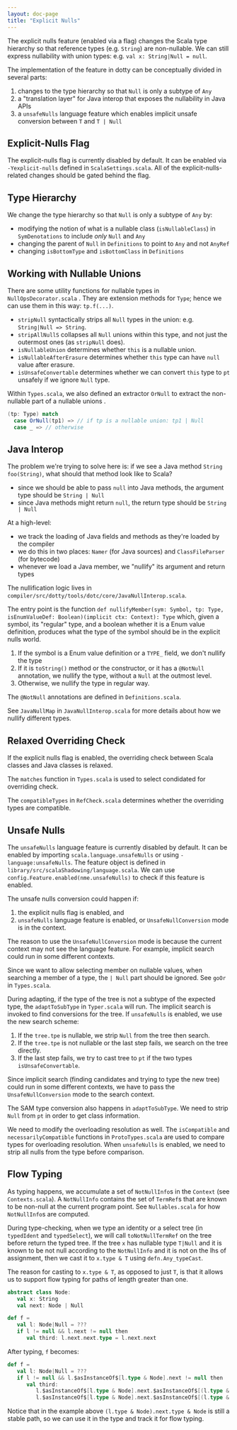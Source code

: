 ```yaml
---
layout: doc-page
title: "Explicit Nulls"
---
```


The explicit nulls feature (enabled via a flag) changes the Scala type hierarchy
so that reference types (e.g. `String`) are non-nullable. We can still express nullability
with union types: e.g. `val x: String|Null = null`.

The implementation of the feature in dotty can be conceptually divided in several parts:
  1. changes to the type hierarchy so that `Null` is only a subtype of `Any`
  2. a "translation layer" for Java interop that exposes the nullability in Java APIs
  3. a `unsafeNulls` language feature which enables implicit unsafe conversion between `T` and `T | Null`

## Explicit-Nulls Flag

The explicit-nulls flag is currently disabled by default. It can be enabled via `-Yexplicit-nulls` defined in
`ScalaSettings.scala`. All of the explicit-nulls-related changes should be gated behind the flag.

## Type Hierarchy

We change the type hierarchy so that `Null` is only a subtype of `Any` by:
  - modifying the notion of what is a nullable class (`isNullableClass`) in `SymDenotations`
    to include _only_ `Null` and `Any`
  - changing the parent of `Null` in `Definitions` to point to `Any` and not `AnyRef`
  - changing `isBottomType` and `isBottomClass` in `Definitions`

## Working with Nullable Unions

There are some utility functions for nullable types in `NullOpsDecorator.scala` . They are extension methods for `Type`; hence we can use them in this way: `tp.f(...)`.

- `stripNull` syntactically strips all `Null` types in the union:
  e.g. `String|Null => String`.
- `stripAllNullS` collapses all `Null` unions within this type, and not just the outermost
  ones (as `stripNull` does).
- `isNullableUnion` determines whether `this` is a nullable union.
- `isNullableAfterErasure` determines whether `this` type can have `null` value after erasure.
- `isUnsafeConvertable` determines whether we can convert `this` type to `pt` unsafely if we ignore `Null` type.

Within `Types.scala`, we also defined an extractor `OrNull` to extract the non-nullable part of a nullable unions .

```scala
(tp: Type) match
  case OrNull(tp1) => // if tp is a nullable union: tp1 | Null
  case _ => // otherwise
```

## Java Interop

The problem we're trying to solve here is: if we see a Java method `String foo(String)`,
what should that method look like to Scala?
  - since we should be able to pass `null` into Java methods, the argument type should be `String | Null`
  - since Java methods might return `null`, the return type should be `String | Null`

At a high-level:
  - we track the loading of Java fields and methods as they're loaded by the compiler
  - we do this in two places: `Namer` (for Java sources) and `ClassFileParser` (for bytecode)
  - whenever we load a Java member, we "nullify" its argument and return types

The nullification logic lives in `compiler/src/dotty/tools/dotc/core/JavaNullInterop.scala`.

The entry point is the function
`def nullifyMember(sym: Symbol, tp: Type, isEnumValueDef: Boolean)(implicit ctx: Context): Type`
which, given a symbol, its "regular" type, and a boolean whether it is a Enum value definition,
produces what the type of the symbol should be in the explicit nulls world.

1. If the symbol is a Enum value definition or a `TYPE_` field, we don't nullify the type
2. If it is `toString()` method or the constructor, or it has a `@NotNull` annotation,
  we nullify the type, without a `Null` at the outmost level.
3. Otherwise, we nullify the type in regular way.

The `@NotNull` annotations are defined in `Definitions.scala`.

See `JavaNullMap` in `JavaNullInterop.scala` for more details about how we nullify different types.

## Relaxed Overriding Check

If the explicit nulls flag is enabled, the overriding check between Scala classes and Java classes is relaxed.

The `matches` function in `Types.scala` is used to select condidated for overriding check.

The `compatibleTypes` in `RefCheck.scala` determines whether the overriding types are compatible.

## Unsafe Nulls

The `unsafeNulls` language feature is currently disabled by default. It can be enabled by importing `scala.language.unsafeNulls` or using `-language:unsafeNulls`. The feature object is defined in `library/src/scalaShadowing/language.scala`. We can use `config.Feature.enabled(nme.unsafeNulls)` to check if this feature is enabled.

The unsafe nulls conversion could happen if:
1. the explicit nulls flag is enabled, and
2. `unsafeNulls` language feature is enabled, or `UnsafeNullConversion` mode is in the context.

The reason to use the `UnsafeNullConversion` mode is because the current context may not see the language feature. For example, implicit search could run in some different contexts.

Since we want to allow selecting member on nullable values, when searching a member of a type, the `| Null` part should be ignored. See `goOr` in `Types.scala`.

During adapting, if the type of the tree is not a subtype of the expected type, the `adaptToSubType` in `Typer.scala` will run. The implicit search is invoked to find conversions for the tree. If `unsafeNulls` is enabled, we use the new search scheme:
1. If the `tree.tpe` is nullable, we strip `Null` from the tree then search.
2. If the `tree.tpe` is not nullable or the last step fails, we search on the tree directly.
3. If the last step fails, we try to cast tree to `pt` if the two types `isUnsafeConvertable`.

Since implicit search (finding candidates and trying to type the new tree) could run in some different contexts, we have to pass the `UnsafeNullConversion` mode to the search context.

The SAM type conversion also happens in `adaptToSubType`. We need to strip `Null` from `pt` in order to get class information.

We need to modify the overloading resolution as well. The `isCompatible` and `necessarilyCompatible` functions in `ProtoTypes.scala` are used to compare types for overloading resolution. When `unsafeNulls` is enabled, we need to strip all nulls from the type before comparison.

## Flow Typing

As typing happens, we accumulate a set of `NotNullInfo`s in the `Context` (see
`Contexts.scala`). A `NotNullInfo` contains the set of `TermRef`s that are known to
be non-null at the current program point.  See `Nullables.scala` for how `NotNullInfo`s
are computed.

During type-checking, when we type an identity or a select tree (in `typedIdent` and
`typedSelect`), we will call `toNotNullTermRef` on the tree before return the typed tree.
If the tree `x` has nullable type `T|Null` and it is known to be not null according to
the `NotNullInfo` and it is not on the lhs of assignment, then we cast it to `x.type & T`
using `defn.Any_typeCast`.

The reason for casting to `x.type & T`, as opposed to just `T`, is that it allows us to
support flow typing for paths of length greater than one.

```scala
abstract class Node:
   val x: String
   val next: Node | Null

def f =
   val l: Node|Null = ???
   if l != null && l.next != null then
      val third: l.next.next.type = l.next.next
```

After typing, `f` becomes:

```scala
def f =
   val l: Node|Null = ???
   if l != null && l.$asInstanceOf$[l.type & Node].next != null then
      val third:
         l.$asInstanceOf$[l.type & Node].next.$asInstanceOf$[(l.type & Node).next.type & Node].next.type =
         l.$asInstanceOf$[l.type & Node].next.$asInstanceOf$[(l.type & Node).next.type & Node].next
```
Notice that in the example above `(l.type & Node).next.type & Node` is still a stable path, so
we can use it in the type and track it for flow typing.
